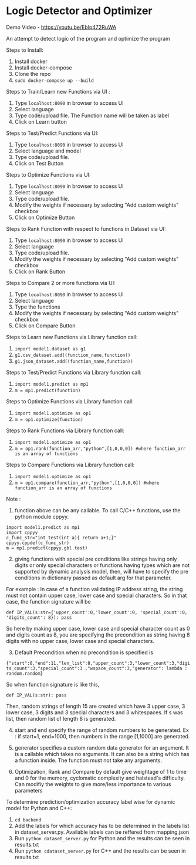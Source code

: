 # Logic Detector and Optimizer

Demo Video - https://youtu.be/Eblp472RuWA

An attempt to detect logic of the program and optimize the program 

Steps to Install:

1. Install docker
2. Install docker-compose
3. Clone the repo
4. `sudo docker-compose up --build`

Steps to Train/Learn new Functions via UI :

1. Type `localhost:8090` in browser to access UI
2. Select language
3. Type code/upload file. The Function name will be taken as label
4. Click on Learn button

Steps to Test/Predict Functions via UI:

1. Type `localhost:8090` in browser to access UI
2. Select language and model
3. Type code/upload file.
4. Click on Test Button

Steps to Optimize Functions via UI:

1. Type `localhost:8090` in browser to access UI
2. Select language
3. Type code/upload file.
4. Modify the weights if necessary by selecting "Add custom weights" checkbox
5. Click on Optimize Button

Steps to Rank Function with respect to functions in Dataset via UI:

1. Type `localhost:8090` in browser to access UI
2. Select language
3. Type code/upload file.
4. Modify the weights if necessary by selecting "Add custom weights" checkbox
5. Click on Rank Button

Steps to Compare 2 or more functions via UI:

1. Type `localhost:8090` in browser to access UI
2. Select language
3. Type the functions
4. Modify the weights if necessary by selecting "Add custom weights" checkbox
5. Click on Compare Button

Steps to Learn new Functions via Library function call:

1. `import model1.dataset as g1`
2. `g1.csv_dataset.add((function_name,function))`
3. `g1.json_dataset.add((function_name,function))`

Steps to Test/Predict Functions via Library function call:

1. `import model1.predict as mp1`
2. `m = mp1.predict(function)`

Steps to Optimize Functions via Library function call:

1. `import model1.optimize as op1`
2. `m = op1.optimize(function)`

Steps to Rank Functions via Library function call:

1. `import model1.optimize as op1`
2. `m = op1.rank(function_arr,"python",[1,0,0,0]) #where function_arr is an array of functions`

Steps to Compare Functions via Library function call:

1. `import model1.optimize as op1`
2. `m = op1.compare(function_arr,"python",[1,0,0,0]) #where function_arr is an array of functions`

Note :

1. function above can be any callable. To call C/C++ functions, use the python module cppyy.

`import model1.predict as mp1`<br>
`import cppyy`<br>
`c_func_str="int test(int a){ return a+1;}"`<br>
`cppyy.cppdef(c_func_str)`<br>
`m = mp1.predict(cppyy.gbl.test)`<br>

2.  giving functions with special pre conditions like strings having only digits or only special characters or functions having types which are not supported by dynamic analysis model, then, will have to specify the pre conditions in dictionary passed as default arg for that parameter.

For example : In case of a function validating IP address string, the string must not contain upper case, lower case and special characters. So in that case, the function signature will be

`def IP_VAL(s:str={'upper_count':0,'lower_count':0, 'special_count':0, 'digits_count': 8}):
  pass`
  
So here by making upper case, lower case and special character count as 0 and digits count as 8, you are specifying the precondition as string having 8 digits with no upper case, lower case and special characters.

3. Default Precondition when no precondition is specified is

`{"start":0,"end":11,"len_list":8,"upper_count":3,"lower_count":3,"digits_count":3,"special_count":3 ,"wspace_count":3,"generator": lambda : random.random}`

So when function signature is like this,

`def IP_VAL(s:str):
  pass`
  
 Then, random strings of length 15 are created which have 3 upper case, 3 lower case, 3 digits and 3 special characters and 3 whitespaces. If s was list, then random list of length 8 is generated.
 
4. start and end specify the range of random numbers to be generated. Ex : if start=1, end=1000, then numbers in the range [1,1000] are generated. 

5. generator specifies a custom random data generator for an argument. It is a callable which takes no arguments. It can also be a string which has a function inside. The function must not take any arguments.

6. Optimization, Rank and Compare by default give weightage of 1 to time and 0 for the memory, cyclomatic complexity and halstead's difficulty. Can modifiy the weights to give more/less importance to various parameters

To determine prediction/optimization accuracy label wise for dynamic model for Python and C++:

  1. `cd backend`
  2. Add the labels for which accuracy has to be determined in the labels list in dataset_server.py. Available labels can be reffered from mapping.json 
  3. Run `python dataset_server.py` for Python and the results can be seen in results.txt
  4. Run `python cdataset_server.py` for C++ and the results can be seen in results.txt 
